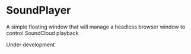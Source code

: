 # SoundPlayer

A simple floating window that will manage a headless browser window to control SoundCloud playback

Under development